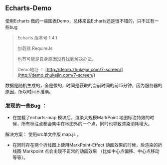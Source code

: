 Echarts-Demo
--
使用Echarts 做的一些图表Demo，总体来说Echarts还是很不错的，只不过有一些bug
>Echarts 版本号 1.4.1
>
>加载器 RequireJs
>
>也有可能是自身原因没有找到解决办法。
>
>Demo地址 ： [http://demo.zhukejin.com/7-screen/](http://demo.zhukejin.com/7-screen/)

数据是随机生成的，全是假的，时间是获取的当前时间的前15分钟，因为服务器的原因，所以时间不准确。

### 发现的一些Bug ：

- 在加载了echarts-map 模块后，渲染大规模MarkPoint 地图标注特效的时候，所有标注点都会集中在地图外的一个点，同时也导致渲染消耗增大。

解决方案： 使用src单文件版 map.js 。

- 在同时存在两个折线图上使用MarkPoint-Effect 动画效果的时候，后渲染的折线图 Markpoint 点会出现不正常的动画效果 （比如中心点偏移、中心点移动等等）。
